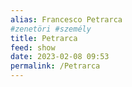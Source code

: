 ```yaml
---
alias: Francesco Petrarca
#zenetöri #személy
title: Petrarca
feed: show
date: 2023-02-08 09:53
permalink: /Petrarca
---
```



